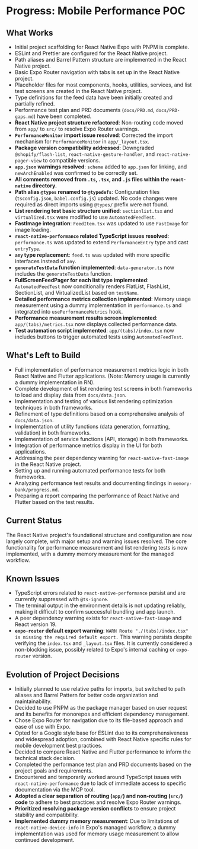 # Progress: Mobile Performance POC

## What Works

- Initial project scaffolding for React Native Expo with PNPM is complete.
- ESLint and Prettier are configured for the React Native project.
- Path aliases and Barrel Pattern structure are implemented in the React Native project.
- Basic Expo Router navigation with tabs is set up in the React Native project.
- Placeholder files for most components, hooks, utilities, services, and list test screens are created in the React Native project.
- Type definitions for the feed data have been initially created and partially refined.
- Performance test plan and PRD documents (`docs/PRD.md`, `docs/PRD-gaps.md`) have been completed.
- **React Native project structure refactored**: Non-routing code moved from `app/` to `src/` to resolve Expo Router warnings.
- **`PerformanceMonitor` import issue resolved**: Corrected the import mechanism for `PerformanceMonitor` in `app/_layout.tsx`.
- **Package version compatibility addressed**: Downgraded `@shopify/flash-list`, `react-native-gesture-handler`, and `react-native-pager-view` to compatible versions.
- **`app.json` warnings resolved**: `scheme` added to `app.json` for linking, and `newArchEnabled` was confirmed to be correctly set.
- **All comments removed from `.ts`, `.tsx`, and `.js` files within the `react-native` directory.**
- **Path alias `@types` renamed to `@typedefs`**: Configuration files (`tsconfig.json`, `babel.config.js`) updated. No code changes were required as direct imports using `@types/` prefix were not found.
- **List rendering test basic structure unified**: `sectionlist.tsx` and `virtualized.tsx` were modified to use `AutomatedFeedTest`.
- **FastImage integration**: `FeedItem.tsx` was updated to use `FastImage` for image loading.
- **`react-native-performance` related TypeScript issues resolved**: `performance.ts` was updated to extend `PerformanceEntry` type and cast `entryType`.
- **`any` type replacement**: `feed.ts` was updated with more specific interfaces instead of `any`.
- **`generateTestData` function implemented**: `data-generator.ts` now includes the `generateTestData` function.
- **FullScreenFeedPager for each list type implemented**: `AutomatedFeedTest` now conditionally renders FlatList, FlashList, SectionList, and VirtualizedList based on `testName`.
- **Detailed performance metrics collection implemented**: Memory usage measurement using a dummy implementation in `performance.ts` and integrated into `usePerformanceMetrics` hook.
- **Performance measurement results screen implemented**: `app/(tabs)/metrics.tsx` now displays collected performance data.
- **Test automation script implemented**: `app/(tabs)/index.tsx` now includes buttons to trigger automated tests using `AutomatedFeedTest`.

## What's Left to Build

- Full implementation of performance measurement metrics logic in both React Native and Flutter applications. (Note: Memory usage is currently a dummy implementation in RN).
- Complete development of list rendering test screens in both frameworks to load and display data from `docs/data.json`.
- Implementation and testing of various list rendering optimization techniques in both frameworks.
- Refinement of type definitions based on a comprehensive analysis of `docs/data.json`.
- Implementation of utility functions (data generation, formatting, validation) in both frameworks.
- Implementation of service functions (API, storage) in both frameworks.
- Integration of performance metrics display in the UI for both applications.
- Addressing the peer dependency warning for `react-native-fast-image` in the React Native project.
- Setting up and running automated performance tests for both frameworks.
- Analyzing performance test results and documenting findings in `memory-bank/progress.md`.
- Preparing a report comparing the performance of React Native and Flutter based on the test results.

## Current Status

The React Native project's foundational structure and configuration are now largely complete, with major setup and warning issues resolved. The core functionality for performance measurement and list rendering tests is now implemented, with a dummy memory measurement for the managed workflow.

## Known Issues

- TypeScript errors related to `react-native-performance` persist and are currently suppressed with `@ts-ignore`.
- The terminal output in the environment details is not updating reliably, making it difficult to confirm successful bundling and app launch.
- A peer dependency warning exists for `react-native-fast-image` and React version 19.
- **`expo-router` default export warning**: `WARN Route "./(tabs)/index.tsx" is missing the required default export.` This warning persists despite verifying the `index.tsx` and `_layout.tsx` files. It is currently considered a non-blocking issue, possibly related to Expo's internal caching or `expo-router` version.

## Evolution of Project Decisions

- Initially planned to use relative paths for imports, but switched to path aliases and Barrel Pattern for better code organization and maintainability.
- Decided to use PNPM as the package manager based on user request and its benefits for monorepos and efficient dependency management.
- Chose Expo Router for navigation due to its file-based approach and ease of use with Expo.
- Opted for a Google style base for ESLint due to its comprehensiveness and widespread adoption, combined with React Native specific rules for mobile development best practices.
- Decided to compare React Native and Flutter performance to inform the technical stack decision.
- Completed the performance test plan and PRD documents based on the project goals and requirements.
- Encountered and temporarily worked around TypeScript issues with `react-native-performance` due to lack of immediate access to specific documentation via the MCP tool.
- **Adopted a clear separation of routing (`app/`) and non-routing (`src/`) code** to adhere to best practices and resolve Expo Router warnings.
- **Prioritized resolving package version conflicts** to ensure project stability and compatibility.
- **Implemented dummy memory measurement**: Due to limitations of `react-native-device-info` in Expo's managed workflow, a dummy implementation was used for memory usage measurement to allow continued development.
